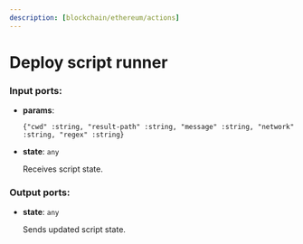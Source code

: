 ```yaml
---
description: [blockchain/ethereum/actions]
---
```


# Deploy script runner

### Input ports:

* __params__: 
    ```
    {"cwd" :string, "result-path" :string, "message" :string, "network" :string, "regex" :string}
    ```


* __state__: ` any `

    Receives script state.

### Output ports:

* __state__: ` any `

    Sends updated script state.

